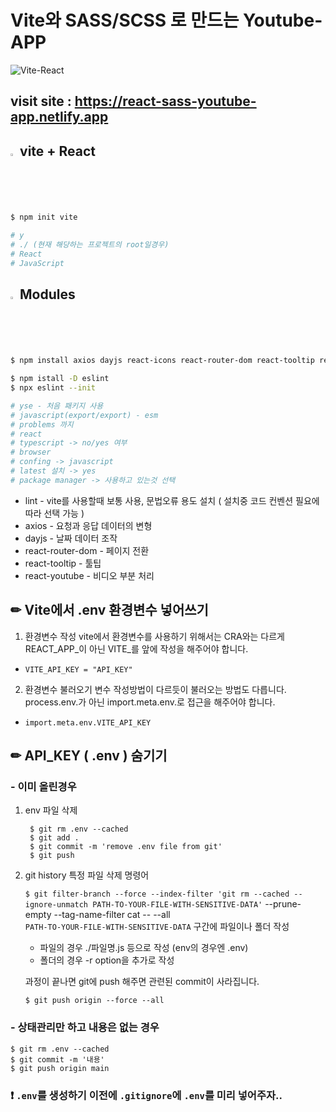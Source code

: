 # Vite와 SASS/SCSS 로 만드는 Youtube-APP
![Vite-React](https://github.com/namoong0917/react-sass-youtube-app/assets/103318401/ce16a05a-6ff9-4a62-86ea-5e9b7f2698fb)
## visit site : https://react-sass-youtube-app.netlify.app
## <img src="https://raw.githubusercontent.com/Tarikul-Islam-Anik/Animated-Fluent-Emojis/master/Emojis/Travel%20and%20places/Fire.png" alt="Fire" width="2%" /> vite + React
```bash
$ npm init vite

# y
# ./ (현재 해당하는 프로젝트의 root일경우)
# React
# JavaScript
```
    
    

## <img src="https://raw.githubusercontent.com/Tarikul-Islam-Anik/Animated-Fluent-Emojis/master/Emojis/Travel%20and%20places/Fire.png" alt="Fire" width="2%" /> Modules
```bash
$ npm install axios dayjs react-icons react-router-dom react-tooltip react-youtube sass

$ npm istall -D eslint
$ npx eslint --init

# yse - 처음 패키지 사용
# javascript(export/export) - esm
# problems 까지
# react
# typescript -> no/yes 여부
# browser
# confing -> javascript
# latest 설치 -> yes
# package manager -> 사용하고 있는것 선택
```
- lint - vite를 사용할때 보통 사용, 문법오류 용도 설치 ( 설치중 코드 컨벤션 필요에 따라 선택 가능 )
- axios - 요청과 응답 데이터의 변형
- dayjs - 날짜 데이터 조작
- react-router-dom - 페이지 전환
- react-tooltip - 툴팁
- react-youtube - 비디오 부분 처리
## ✏ Vite에서 .env 환경변수 넣어쓰기

1. 환경변수 작성
vite에서 환경변수를 사용하기 위해서는 CRA와는 다르게 REACT_APP_이 아닌 VITE_를 앞에 작성을 해주어야 합니다.
- `VITE_API_KEY = "API_KEY"`

2. 환경변수 불러오기
변수 작성방법이 다르듯이 불러오는 방법도 다릅니다.
process.env.가 아닌 import.meta.env.로 접근을 해주어야 합니다.
- `import.meta.env.VITE_API_KEY`

## ✏ API_KEY ( .env ) 숨기기
### - 이미 올린경우  
1. env 파일 삭제  

        $ git rm .env --cached
        $ git add .
        $ git commit -m 'remove .env file from git'
        $ git push
  
3. git history 특정 파일 삭제 명령어

   `$ git filter-branch --force --index-filter 'git rm --cached --ignore-unmatch PATH-TO-YOUR-FILE-WITH-SENSITIVE-DATA'` --prune-empty --tag-name-filter cat -- --all  
   `PATH-TO-YOUR-FILE-WITH-SENSITIVE-DATA` 구간에 파일이나 폴더 작성
   
   - 파일의 경우 ./파일명.js 등으로 작성 (env의 경우엔 .env)
   - 폴더의 경우 -r option을 추가로 작성
  
   과정이 끝나면 git에 push 해주면 관련된 commit이 사라집니다.
     
     `$ git push origin --force --all`
     
### - 상태관리만 하고 내용은 없는 경우  
    $ git rm .env --cached
    $ git commit -m '내용'
    $ git push origin main  

### ❗ `.env`를 생성하기 이전에 `.gitignore`에 `.env`를 미리 넣어주자..

